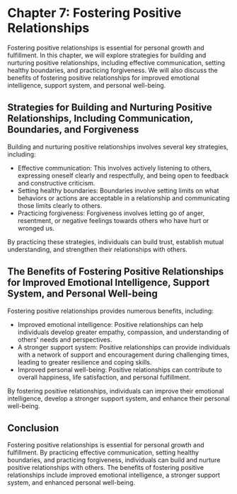 Chapter 7: Fostering Positive Relationships
===========================================

Fostering positive relationships is essential for personal growth and fulfillment. In this chapter, we will explore strategies for building and nurturing positive relationships, including effective communication, setting healthy boundaries, and practicing forgiveness. We will also discuss the benefits of fostering positive relationships for improved emotional intelligence, support system, and personal well-being.

Strategies for Building and Nurturing Positive Relationships, Including Communication, Boundaries, and Forgiveness
------------------------------------------------------------------------------------------------------------------

Building and nurturing positive relationships involves several key strategies, including:

* Effective communication: This involves actively listening to others, expressing oneself clearly and respectfully, and being open to feedback and constructive criticism.
* Setting healthy boundaries: Boundaries involve setting limits on what behaviors or actions are acceptable in a relationship and communicating those limits clearly to others.
* Practicing forgiveness: Forgiveness involves letting go of anger, resentment, or negative feelings towards others who have hurt or wronged us.

By practicing these strategies, individuals can build trust, establish mutual understanding, and strengthen their relationships with others.

The Benefits of Fostering Positive Relationships for Improved Emotional Intelligence, Support System, and Personal Well-being
-----------------------------------------------------------------------------------------------------------------------------

Fostering positive relationships provides numerous benefits, including:

* Improved emotional intelligence: Positive relationships can help individuals develop greater empathy, compassion, and understanding of others' needs and perspectives.
* A stronger support system: Positive relationships can provide individuals with a network of support and encouragement during challenging times, leading to greater resilience and coping skills.
* Improved personal well-being: Positive relationships can contribute to overall happiness, life satisfaction, and personal fulfillment.

By fostering positive relationships, individuals can improve their emotional intelligence, develop a stronger support system, and enhance their personal well-being.

Conclusion
----------

Fostering positive relationships is essential for personal growth and fulfillment. By practicing effective communication, setting healthy boundaries, and practicing forgiveness, individuals can build and nurture positive relationships with others. The benefits of fostering positive relationships include improved emotional intelligence, a stronger support system, and enhanced personal well-being.

